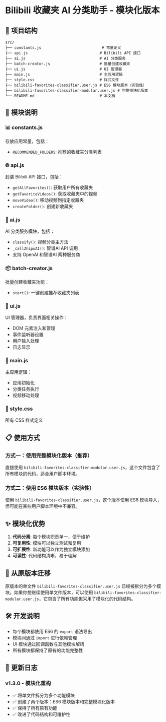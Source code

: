 # Bilibili 收藏夹 AI 分类助手 - 模块化版本

## 📁 项目结构

```
src/
├── constants.js                           # 常量定义
├── api.js                                # Bilibili API 接口
├── ai.js                                 # AI 分类服务
├── batch-creator.js                      # 批量创建收藏夹
├── ui.js                                 # UI 管理器
├── main.js                               # 主应用逻辑
├── style.css                             # 样式文件
├── bilibili-favorites-classifier.user.js # ES6 模块版本（实验性）
├── bilibili-favorites-classifier-modular.user.js # 完整模块化版本
└── README.md                             # 本文档
```

## 🔧 模块说明

### 📊 constants.js
存放应用常量，包括：
- `RECOMMENDED_FOLDERS`: 推荐的收藏夹分类列表

### 🌐 api.js
封装 Bilibili API 接口，包括：
- `getAllFavorites()`: 获取用户所有收藏夹
- `getFavoriteVideos()`: 获取收藏夹中的视频
- `moveVideo()`: 移动视频到指定收藏夹
- `createFolder()`: 创建新收藏夹

### 🤖 ai.js
AI 分类服务模块，包括：
- `classify()`: 视频分类主方法
- `_callZhipuAI()`: 智谱AI API 调用
- 支持 OpenAI 和智谱AI 两种服务商

### 📦 batch-creator.js
批量创建收藏夹功能：
- `start()`: 一键创建推荐收藏夹列表

### 🎨 ui.js
UI 管理器，负责界面相关操作：
- DOM 元素注入和管理
- 事件监听器设置
- 用户输入处理
- 日志显示

### 🚀 main.js
主应用逻辑：
- 应用初始化
- 分类任务执行
- 视频移动处理

### 💄 style.css
所有 CSS 样式定义

## 📋 使用方式

### 方式一：使用完整模块化版本（推荐）
直接使用 `bilibili-favorites-classifier-modular.user.js`，这个文件包含了所有模块的代码，适合用户脚本环境。

### 方式二：使用 ES6 模块版本（实验性）
使用 `bilibili-favorites-classifier.user.js`，这个版本使用 ES6 模块导入，但可能在某些用户脚本环境中不兼容。

## ✨ 模块化优势

1. **代码分离**: 每个模块职责单一，便于维护
2. **可复用性**: 模块可以独立测试和复用
3. **可扩展性**: 新功能可以作为独立模块添加
4. **可读性**: 代码结构清晰，易于理解

## 🔄 从原版本迁移

原版本的单文件 `bilibili-favorites-classifier.user.js` 已经被拆分为多个模块。如果你想继续使用单文件版本，可以使用 `bilibili-favorites-classifier-modular.user.js`，它包含了所有功能但采用了模块化的代码结构。

## 🛠️ 开发说明

- 每个模块都使用 ES6 的 `export` 语法导出
- 模块间通过 `import` 进行依赖管理
- UI 模块通过回调函数与其他模块解耦
- 所有模块都保持了原有的功能完整性

## 📝 更新日志

### v1.3.0 - 模块化重构
- ✅ 将单文件拆分为多个功能模块
- ✅ 创建了两个版本：ES6 模块版本和完整模块化版本
- ✅ 保持了所有原有功能
- ✅ 改进了代码结构和可维护性